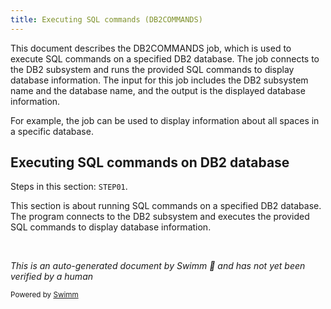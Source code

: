 ```yaml
---
title: Executing SQL commands (DB2COMMANDS)
---
```

This document describes the DB2COMMANDS job, which is used to execute SQL commands on a specified DB2 database. The job connects to the DB2 subsystem and runs the provided SQL commands to display database information. The input for this job includes the DB2 subsystem name and the database name, and the output is the displayed database information.

For example, the job can be used to display information about all spaces in a specific database.

## Executing SQL commands on DB2 database

Steps in this section: `STEP01`.

This section is about running SQL commands on a specified DB2 database. The program connects to the DB2 subsystem and executes the provided SQL commands to display database information.

&nbsp;

*This is an auto-generated document by Swimm 🌊 and has not yet been verified by a human*

<SwmMeta version="3.0.0" repo-id="Z2l0aHViJTNBJTNBbXlNYWluZnJhbWUlM0ElM0FTd2ltbS1EZW1v" repo-name="myMainframe"><sup>Powered by [Swimm](/)</sup></SwmMeta>
